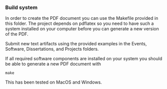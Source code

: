 ### Build system

In order to create the PDF document you can use the Makefile provided in this folder. The project depends on pdflatex so you need to have such a system installed on your computer before you can generate a new version of the PDF.

Submit new text artifacts using the provided examples in the Events, Software, Dissertations, and Projects folders.

If all required software components are installed on your system you should be able to generate a new PDF document with
```
make
```

This has been tested on MacOS and Windows.